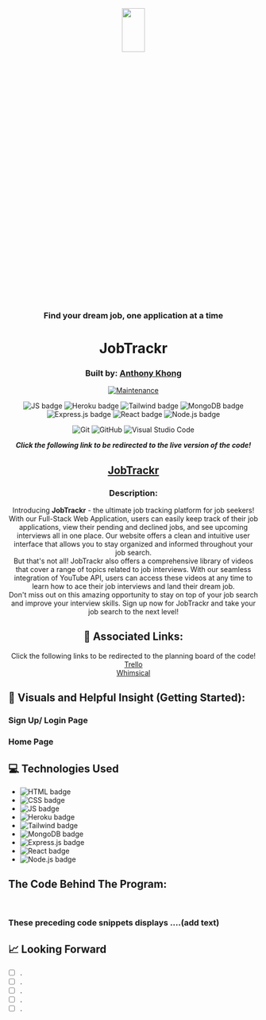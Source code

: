 <div align="center">
  
<img src="" width="30%" height="15%" />

### Find your dream job, one application at a time

# JobTrackr

### Built by: **[Anthony Khong](https://www.linkedin.com/in/anthonykhong956/)**

[![Maintenance](https://img.shields.io/badge/Maintained%3F-yes-green.svg)](https://GitHub.com/Naereen/StrapDown.js/graphs/commit-activity)

![JS badge](https://img.shields.io/badge/JavaScript-323330?style=for-the-badge&logo=javascript&logoColor=F7DF1E)
![Heroku badge](https://img.shields.io/badge/Heroku-430098?style=for-the-badge&logo=heroku&logoColor=white)
![Tailwind badge](https://img.shields.io/badge/Tailwind_CSS-38B2AC?style=for-the-badge&logo=tailwind-css&logoColor=white)
![MongoDB badge](https://img.shields.io/badge/MongoDB-4EA94B?style=for-the-badge&logo=mongodb&logoColor=white)
![Express.js badge](https://img.shields.io/badge/Express.js-000000?style=for-the-badge&logo=express&logoColor=white)
![React badge](https://img.shields.io/badge/React-20232A?style=for-the-badge&logo=react&logoColor=61DAFB)
![Node.js badge](https://img.shields.io/badge/Node.js-339933?style=for-the-badge&logo=nodedotjs&logoColor=white)

![Git](https://img.shields.io/badge/GIT-E44C30?style=for-the-badge&logo=git&logoColor=white)
![GitHub](https://img.shields.io/badge/GitHub-100000?style=for-the-badge&logo=github&logoColor=white)
![Visual Studio Code](https://img.shields.io/badge/Visual_Studio_Code-0078D4?style=for-the-badge&logo=visual%20studio%20code&logoColor=white)

  
**_Click the following link to be redirected to the live version of the code!_**

## [JobTrackr]()

### Description:

Introducing **JobTrackr** - the ultimate job tracking platform for job seekers! With our Full-Stack Web Application, users can easily keep track of their job applications, view their pending and declined jobs, and see upcoming interviews all in one place. Our website offers a clean and intuitive user interface that allows you to stay organized and informed throughout your job search.
<br />
But that's not all! JobTrackr also offers a comprehensive library of videos that cover a range of topics related to job interviews. With our seamless integration of YouTube API, users can access these videos at any time to learn how to ace their job interviews and land their dream job.
<br />
Don't miss out on this amazing opportunity to stay on top of your job search and improve your interview skills. Sign up now for JobTrackr and take your job search to the next level!

## :link: Associated Links:

Click the following links to be redirected to the planning board of the code! 
<br />
[Trello](https://trello.com/b/EYU8eGUK/project-4)
<br />
[Whimsical](https://whimsical.com/jobtrackr-K43wREoMvzW5YiP1i6UcoE)
  
</div>

## :camera_flash: Visuals and Helpful Insight (Getting Started):

### Sign Up/ Login Page


### Home Page


## :computer: Technologies Used

- ![HTML badge](https://img.shields.io/badge/HTML5-E34F26?style=for-the-badge&logo=html5&logoColor=white)
- ![CSS badge](https://img.shields.io/badge/CSS3-1572B6?style=for-the-badge&logo=css3&logoColor=white)
- ![JS badge](https://img.shields.io/badge/JavaScript-323330?style=for-the-badge&logo=javascript&logoColor=F7DF1E)
- ![Heroku badge](https://img.shields.io/badge/Heroku-430098?style=for-the-badge&logo=heroku&logoColor=white)
- ![Tailwind badge](https://img.shields.io/badge/Tailwind_CSS-38B2AC?style=for-the-badge&logo=tailwind-css&logoColor=white)
- ![MongoDB badge](https://img.shields.io/badge/MongoDB-4EA94B?style=for-the-badge&logo=mongodb&logoColor=white)
- ![Express.js badge](https://img.shields.io/badge/Express.js-000000?style=for-the-badge&logo=express&logoColor=white)
- ![React badge](https://img.shields.io/badge/React-20232A?style=for-the-badge&logo=react&logoColor=61DAFB)
- ![Node.js badge](https://img.shields.io/badge/Node.js-339933?style=for-the-badge&logo=nodedotjs&logoColor=white)

## The Code Behind The Program:

```javascript


```

```javascript


```

### These preceding code snippets displays ....(add text)

## :chart_with_upwards_trend: Looking Forward

- [ ] .
- [ ] .
- [ ] .
- [ ] .
- [ ] .
